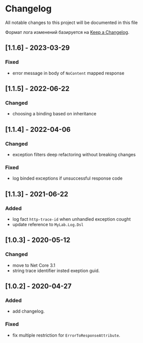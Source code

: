 # Changelog

All notable changes to this project will be documented in this file

Формат лога изменений базируется на [Keep a Changelog](https://keepachangelog.com/en/1.0.0/).

## [1.1.6] - 2023-03-29

### Fixed

* error message in body of `NoContent` mapped response

## [1.1.5] - 2022-06-22

### Changed

* сhoosing a binding based on inheritance

## [1.1.4] - 2022-04-06

### Changed

* exception filters deep refactoring without breaking changes

### Fixed

* log binded exceptions if unsuccessful response code

## [1.1.3] - 2021-06-22

### Added

* log fact `http-trace-id` when unhandled exception cought
* update reference to `MyLab.Log.Dsl`

## [1.0.3] - 2020-05-12

### Changed

- move to Net Core 3.1
- string trace identifier insted exeption guid.

## [1.0.2] - 2020-04-27

### Added

- add changelog.

### Fixed

* fix multiple restriction for `ErrorToResponseAttribute`.
